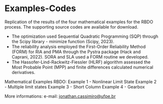 # Examples-Codes
Replication of the results of the four mathematical examples for the RBDO process. 
The supporting source codes are available for download.

- The optimization used Sequential Quadratic Programming (SQP) through the Scipy library - minimize function (Scipy, 2023).
- The reliability analysis employed the First-Order Reliability Method (FORM) for RIA and PMA through the Pystra package (Hack and Caprani, 2022). SORA and SLA used a FORM routine we developed.
- The Hassofer-Lind-Rackwitz-Fiessler (HLRF) algorithm assessed the Most Probable Point (MPP) and finite differences calculated numerical derivatives. 

Mathematical Examples RBDO:
Example 1 - Nonlinear Limit State
Example 2 - Multiple limit states
Example 3 - Short Column
Example 4 - Gearbox

More informations:
e-mail: jonathan.cassimiro@ufpe.br
